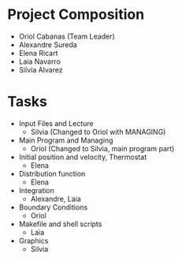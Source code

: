 # Project Composition

* Oriol Cabanas (Team Leader)
* Alexandre Sureda
* Elena Ricart
* Laia Navarro
* Silvia Alvarez

# Tasks

* Input Files and Lecture
  - Silvia (Changed to Oriol with MANAGING)
* Main Program and Managing
  - Oriol (Changed to Silvia, main program part)
* Initial position and velocity, Thermostat
  - Elena
* Distribution function
  - Elena
* Integration
  - Alexandre, Laia
* Boundary Conditions
  - Oriol
* Makefile and shell scripts
  - Laia
* Graphics
  - Silvia
